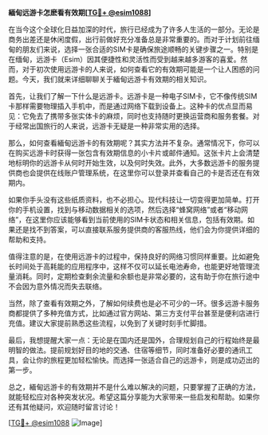 **緬甸远游卡怎麽看有效期[[TG💪+ @esim1088](https://t.me/s/esim1088)]**

在当今这个全球化日益加深的时代，旅行已经成为了许多人生活的一部分。无论是商务出差还是休闲度假，出行前做好充分准备总是非常重要的。而对于计划前往缅甸的朋友们来说，选择一张合适的SIM卡是确保旅途顺畅的关键步骤之一。特别是在缅甸，远游卡（Esim）因其便捷性和灵活性而受到越来越多游客的喜爱。然而，对于初次使用远游卡的人来说，如何查看它的有效期可能是一个让人困惑的问题。今天，我们就来详细聊聊关于緬甸远游卡有效期的相关知识。

首先，让我们了解一下什么是远游卡。远游卡是一种电子SIM卡，它不像传统SIM卡那样需要物理插入手机中，而是通过网络下载到设备上。这种卡的优点显而易见：它免去了携带多张实体卡的麻烦，同时也支持随时更换运营商和服务套餐。对于经常出国旅行的人来说，远游卡无疑是一种非常实用的选择。

那么，如何查看緬甸远游卡的有效期呢？其实方法并不复杂。通常情况下，你可以在购买远游卡时获得一张包含有效期信息的小卡片或邮件通知。这张卡片上会清楚地标明你的远游卡从何时开始生效，以及何时失效。此外，大多数远游卡的服务提供商也会提供在线账户管理系统，在这里你可以登录并查看自己的卡是否还在有效期内。

如果你手头没有这些纸质资料，也不必担心。现代科技让一切变得更加简单。打开你的手机设置，找到与移动数据相关的选项，然后选择“蜂窝网络”或者“移动网络”，在这里你应该能够看到当前使用的SIM卡状态和相关信息，包括有效期。如果还是找不到答案，可以直接联系服务提供商的客服热线，他们会为你提供详细的帮助和支持。

值得注意的是，在使用远游卡的过程中，保持良好的网络习惯同样重要。比如避免长时间处于高耗能的应用程序中，这样不仅可以延长电池寿命，也能更好地管理流量消耗。同时，定期检查剩余流量和余额也是非常必要的，这有助于你在旅行途中不会因为意外情况而失去联络。

当然，除了查看有效期之外，了解如何续费也是必不可少的一环。很多远游卡服务商都提供了多种充值方式，比如通过官方网站、第三方支付平台甚至是便利店进行充值。建议大家提前熟悉这些流程，以免到了关键时刻手忙脚措。

最后，我想提醒大家一点：无论是在国内还是国外，合理规划自己的行程始终是最明智的做法。提前规划好目的地的交通、住宿等细节，同时准备好必要的通讯工具，会让你的旅程更加轻松愉快。而选择一张适合自己的远游卡，则是成功迈出的第一步。

总之，緬甸远游卡的有效期并不是什么难以解决的问题，只要掌握了正确的方法，就能轻松应对各种突发状况。希望这篇分享能为大家带来一些启发和帮助。如果你还有其他疑问，欢迎随时留言讨论！

[[TG💪+ @esim1088](https://t.me/s/esim1088) ![Image](https://i.postimg.cc/4NQfJmqS/Snipaste-2025-05-13-00-14-12.png)]